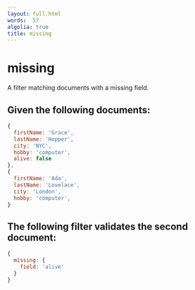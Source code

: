 ```yaml
---
layout: full.html
words:  57
algolia: true
title: missing
---
```


# missing

A filter matching documents with a missing field.

## Given the following documents:

```javascript
{
  firstName: 'Grace',
  lastName: 'Hopper',
  city: 'NYC',
  hobby: 'computer',
  alive: false
},
{
  firstName: 'Ada',
  lastName: 'Lovelace',
  city: 'London',
  hobby: 'computer',
}
```

## The following filter validates the second document:

```javascript
{
  missing: {
    field: 'alive'
  }
}
```
